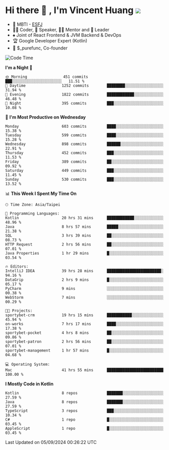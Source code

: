 # Hi there 👋 , I'm Vincent Huang ![](https://komarev.com/ghpvc/?username=Jian-Min-Huang)
- 👀 MBTI - [ESFJ](https://www.16personalities.com/esfj-personality)
- 👨‍💻 Coder, 🎤 Speaker, 👨‍🏫 Mentor and 🚀 Leader
- ♠️ Joint of React Frontend & JVM Backend & DevOps
- 🏆 Google Developer Expert (Kotlin)
- 💼 $_purefunc, Co-founder

<!--START_SECTION:waka-->
![Code Time](http://img.shields.io/badge/Code%20Time-4%2C385%20hrs%2023%20mins-blue)

**I'm a Night 🦉** 

```text
🌞 Morning                451 commits         ███░░░░░░░░░░░░░░░░░░░░░░   11.51 % 
🌆 Daytime                1252 commits        ████████░░░░░░░░░░░░░░░░░   31.94 % 
🌃 Evening                1822 commits        ████████████░░░░░░░░░░░░░   46.48 % 
🌙 Night                  395 commits         ███░░░░░░░░░░░░░░░░░░░░░░   10.08 % 
```
📅 **I'm Most Productive on Wednesday** 

```text
Monday                   603 commits         ████░░░░░░░░░░░░░░░░░░░░░   15.38 % 
Tuesday                  599 commits         ████░░░░░░░░░░░░░░░░░░░░░   15.28 % 
Wednesday                898 commits         ██████░░░░░░░░░░░░░░░░░░░   22.91 % 
Thursday                 452 commits         ███░░░░░░░░░░░░░░░░░░░░░░   11.53 % 
Friday                   389 commits         ██░░░░░░░░░░░░░░░░░░░░░░░   09.92 % 
Saturday                 449 commits         ███░░░░░░░░░░░░░░░░░░░░░░   11.45 % 
Sunday                   530 commits         ███░░░░░░░░░░░░░░░░░░░░░░   13.52 % 
```


📊 **This Week I Spent My Time On** 

```text
🕑︎ Time Zone: Asia/Taipei

💬 Programming Languages: 
Kotlin                   20 hrs 31 mins      ████████████░░░░░░░░░░░░░   48.96 % 
Java                     8 hrs 57 mins       █████░░░░░░░░░░░░░░░░░░░░   21.38 % 
SQL                      3 hrs 39 mins       ██░░░░░░░░░░░░░░░░░░░░░░░   08.73 % 
HTTP Request             2 hrs 56 mins       ██░░░░░░░░░░░░░░░░░░░░░░░   07.01 % 
Java Properties          1 hr 29 mins        █░░░░░░░░░░░░░░░░░░░░░░░░   03.54 % 

🔥 Editors: 
IntelliJ IDEA            39 hrs 28 mins      ████████████████████████░   94.16 % 
DataGrip                 2 hrs 9 mins        █░░░░░░░░░░░░░░░░░░░░░░░░   05.17 % 
PyCharm                  9 mins              ░░░░░░░░░░░░░░░░░░░░░░░░░   00.38 % 
WebStorm                 7 mins              ░░░░░░░░░░░░░░░░░░░░░░░░░   00.29 % 

🐱‍💻 Projects: 
sportybet-crm            19 hrs 15 mins      ███████████░░░░░░░░░░░░░░   45.94 % 
on-works                 7 hrs 17 mins       ████░░░░░░░░░░░░░░░░░░░░░   17.38 % 
sportybet-pocket         4 hrs 8 mins        ██░░░░░░░░░░░░░░░░░░░░░░░   09.86 % 
sportybet-patron         2 hrs 56 mins       ██░░░░░░░░░░░░░░░░░░░░░░░   07.01 % 
sportybet-management     1 hr 57 mins        █░░░░░░░░░░░░░░░░░░░░░░░░   04.68 % 

💻 Operating System: 
Mac                      41 hrs 55 mins      █████████████████████████   100.00 % 
```

**I Mostly Code in Kotlin** 

```text
Kotlin                   8 repos             ███████░░░░░░░░░░░░░░░░░░   27.59 % 
Java                     8 repos             ███████░░░░░░░░░░░░░░░░░░   27.59 % 
TypeScript               3 repos             ███░░░░░░░░░░░░░░░░░░░░░░   10.34 % 
C#                       1 repo              █░░░░░░░░░░░░░░░░░░░░░░░░   03.45 % 
AppleScript              1 repo              █░░░░░░░░░░░░░░░░░░░░░░░░   03.45 % 
```




 Last Updated on 05/09/2024 00:26:22 UTC
<!--END_SECTION:waka-->
